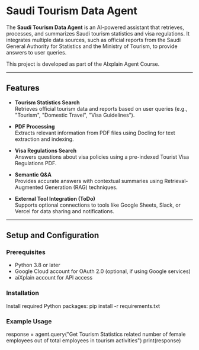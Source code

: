 # Saudi Tourism Data Agent

The **Saudi Tourism Data Agent** is an AI-powered assistant that retrieves, processes, and summarizes Saudi tourism statistics and visa regulations. It integrates multiple data sources, such as official reports from the Saudi General Authority for Statistics and the Ministry of Tourism, to provide answers to user queries.

This project is developed as part of the AIxplain Agent Course.

---

## Features

- **Tourism Statistics Search**  
  Retrieves official tourism data and reports based on user queries (e.g., "Tourism", "Domestic Travel", "Visa Guidelines").

- **PDF Processing**  
  Extracts relevant information from PDF files using Docling for text extraction and indexing.

- **Visa Regulations Search**  
  Answers questions about visa policies using a pre-indexed Tourist Visa Regulations PDF.

- **Semantic Q&A**  
  Provides accurate answers with contextual summaries using Retrieval-Augmented Generation (RAG) techniques.

- **External Tool Integration (ToDo)**  
  Supports optional connections to tools like Google Sheets, Slack, or Vercel for data sharing and notifications.

---

## Setup and Configuration

### Prerequisites

- Python 3.8 or later
- Google Cloud account for OAuth 2.0 (optional, if using Google services)
- aiXplain account for API access

### Installation

Install required Python packages:
pip install -r requirements.txt


### Example Usage 

response = agent.query("Get Tourism Statistics related number of female employees out of total employees in tourism activities")
print(response)


